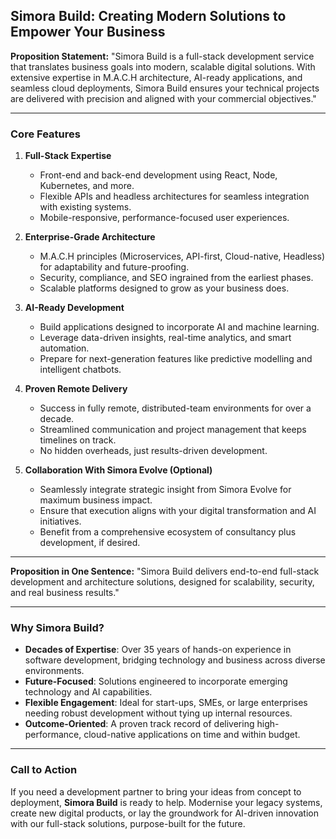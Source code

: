 ## **Simora Build: Creating Modern Solutions to Empower Your Business**

**Proposition Statement:**
"Simora Build is a full-stack development service that translates business goals into modern, scalable digital solutions. With extensive expertise in M.A.C.H architecture, AI-ready applications, and seamless cloud deployments, Simora Build ensures your technical projects are delivered with precision and aligned with your commercial objectives."

---

### **Core Features**

1. **Full-Stack Expertise**
   - Front-end and back-end development using React, Node, Kubernetes, and more.
   - Flexible APIs and headless architectures for seamless integration with existing systems.
   - Mobile-responsive, performance-focused user experiences.

2. **Enterprise-Grade Architecture**
   - M.A.C.H principles (Microservices, API-first, Cloud-native, Headless) for adaptability and future-proofing.
   - Security, compliance, and SEO ingrained from the earliest phases.
   - Scalable platforms designed to grow as your business does.

3. **AI-Ready Development**
   - Build applications designed to incorporate AI and machine learning.
   - Leverage data-driven insights, real-time analytics, and smart automation.
   - Prepare for next-generation features like predictive modelling and intelligent chatbots.

4. **Proven Remote Delivery**
   - Success in fully remote, distributed-team environments for over a decade.
   - Streamlined communication and project management that keeps timelines on track.
   - No hidden overheads, just results-driven development.

5. **Collaboration With Simora Evolve (Optional)**
   - Seamlessly integrate strategic insight from Simora Evolve for maximum business impact.
   - Ensure that execution aligns with your digital transformation and AI initiatives.
   - Benefit from a comprehensive ecosystem of consultancy plus development, if desired.

---

**Proposition in One Sentence:**
"Simora Build delivers end-to-end full-stack development and architecture solutions, designed for scalability, security, and real business results."

---

### **Why Simora Build?**

- **Decades of Expertise**: Over 35 years of hands-on experience in software development, bridging technology and business across diverse environments.
- **Future-Focused**: Solutions engineered to incorporate emerging technology and AI capabilities.
- **Flexible Engagement**: Ideal for start-ups, SMEs, or large enterprises needing robust development without tying up internal resources.
- **Outcome-Oriented**: A proven track record of delivering high-performance, cloud-native applications on time and within budget.

---

### **Call to Action**
If you need a development partner to bring your ideas from concept to deployment, **Simora Build** is ready to help. Modernise your legacy systems, create new digital products, or lay the groundwork for AI-driven innovation with our full-stack solutions, purpose-built for the future.
